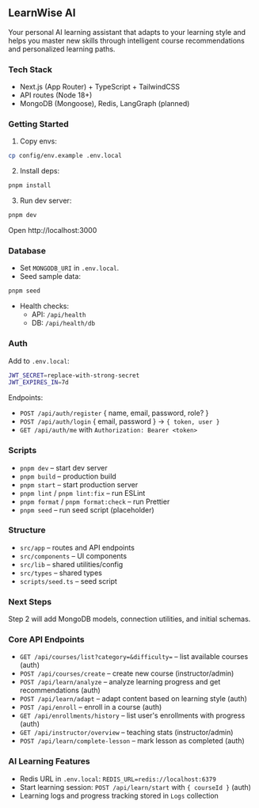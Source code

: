 ## LearnWise AI

Your personal AI learning assistant that adapts to your learning style and helps you master new skills through intelligent course recommendations and personalized learning paths.

### Tech Stack
- Next.js (App Router) + TypeScript + TailwindCSS
- API routes (Node 18+)
- MongoDB (Mongoose), Redis, LangGraph (planned)

### Getting Started
1. Copy envs:
```bash
cp config/env.example .env.local
```
2. Install deps:
```bash
pnpm install
```
3. Run dev server:
```bash
pnpm dev
```
Open http://localhost:3000

### Database
- Set `MONGODB_URI` in `.env.local`.
- Seed sample data:
```bash
pnpm seed
```
- Health checks:
  - API: `/api/health`
  - DB: `/api/health/db`

### Auth
Add to `.env.local`:
```bash
JWT_SECRET=replace-with-strong-secret
JWT_EXPIRES_IN=7d
```

Endpoints:
- `POST /api/auth/register` { name, email, password, role? }
- `POST /api/auth/login` { email, password } → `{ token, user }`
- `GET /api/auth/me` with `Authorization: Bearer <token>`

### Scripts
- `pnpm dev` – start dev server
- `pnpm build` – production build
- `pnpm start` – start production server
- `pnpm lint` / `pnpm lint:fix` – run ESLint
- `pnpm format` / `pnpm format:check` – run Prettier
- `pnpm seed` – run seed script (placeholder)

### Structure
- `src/app` – routes and API endpoints
- `src/components` – UI components
- `src/lib` – shared utilities/config
- `src/types` – shared types
- `scripts/seed.ts` – seed script

### Next Steps
Step 2 will add MongoDB models, connection utilities, and initial schemas.

### Core API Endpoints
- `GET /api/courses/list?category=&difficulty=` – list available courses (auth)
- `POST /api/courses/create` – create new course (instructor/admin)
- `POST /api/learn/analyze` – analyze learning progress and get recommendations (auth)
- `POST /api/learn/adapt` – adapt content based on learning style (auth)
- `POST /api/enroll` – enroll in a course (auth)
- `GET /api/enrollments/history` – list user's enrollments with progress (auth)
- `GET /api/instructor/overview` – teaching stats (instructor/admin)
- `POST /api/learn/complete-lesson` – mark lesson as completed (auth)

### AI Learning Features
- Redis URL in `.env.local`: `REDIS_URL=redis://localhost:6379`
- Start learning session: `POST /api/learn/start` with `{ courseId }` (auth)
- Learning logs and progress tracking stored in `Logs` collection
